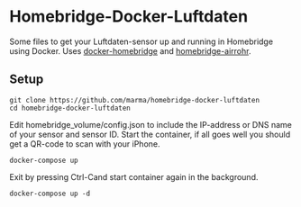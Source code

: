 # Homebridge-Docker-Luftdaten

Some files to get your Luftdaten-sensor up and running in Homebridge using Docker. Uses <a href="https://github.com/oznu/docker-homebridge">docker-homebridge</a> and <a href="https://www.npmjs.com/package/homebridge-airrohr">homebridge-airrohr</a>.

## Setup

```
git clone https://github.com/marma/homebridge-docker-luftdaten
cd homebridge-docker-luftdaten
```

Edit homebridge_volume/config.json to include the IP-address or DNS name of your sensor and sensor ID. Start the container, if all goes well you should get a QR-code to scan with your iPhone.

```
docker-compose up
```

Exit by pressing Ctrl-Cand start container again in the background.

```
docker-compose up -d
```


